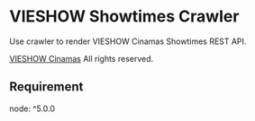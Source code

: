 # VIESHOW Showtimes Crawler

Use crawler to render VIESHOW Cinamas Showtimes REST API.

[VIESHOW Cinamas](http://www.vscinemas.com.tw/visPrintShowTimes.aspx?cid=TP&visLang=2) All rights reserved.

## Requirement
node: ^5.0.0
